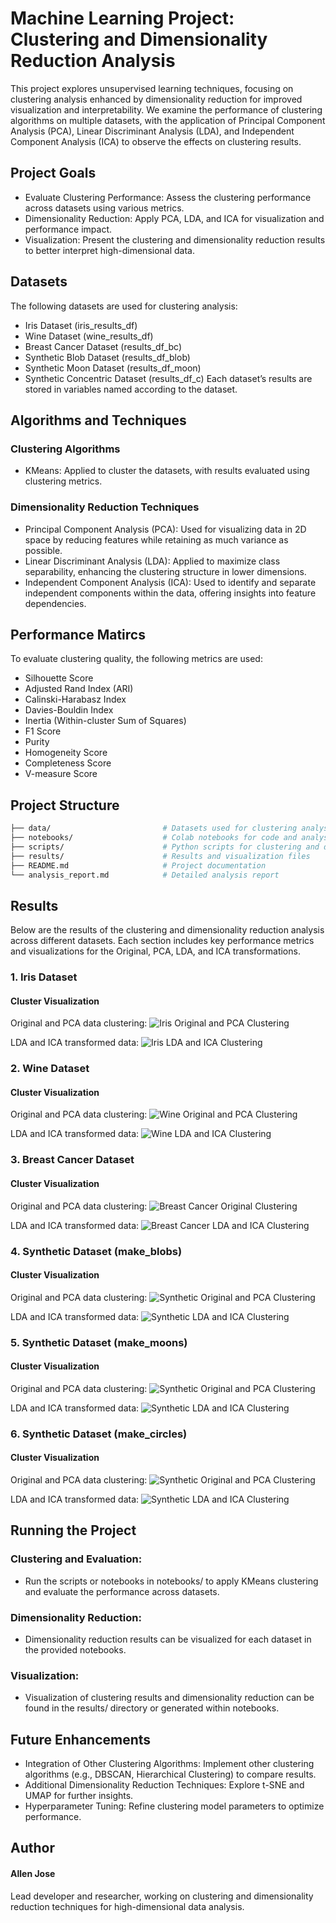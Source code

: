 
# Machine Learning Project: Clustering and Dimensionality Reduction Analysis


This project explores unsupervised learning techniques, focusing on clustering analysis enhanced by dimensionality reduction for improved visualization and interpretability. We examine the performance of clustering algorithms on multiple datasets, with the application of Principal Component Analysis (PCA), Linear Discriminant Analysis (LDA), and Independent Component Analysis (ICA) to observe the effects on clustering results.


## Project Goals

* Evaluate Clustering Performance: Assess the clustering performance across datasets using various metrics.
* Dimensionality Reduction: Apply PCA, LDA, and ICA for visualization and performance impact.
* Visualization: Present the clustering and dimensionality reduction results to better interpret high-dimensional data.
## Datasets

The following datasets are used for clustering analysis:

* Iris Dataset (iris_results_df)
* Wine Dataset (wine_results_df)
* Breast Cancer Dataset (results_df_bc)
* Synthetic Blob Dataset (results_df_blob)
* Synthetic Moon Dataset (results_df_moon)
* Synthetic Concentric Dataset (results_df_c)
Each dataset’s results are stored in variables named according to the dataset.
## Algorithms and Techniques

### Clustering Algorithms

* KMeans: Applied to cluster the datasets, with results evaluated using clustering metrics.
### Dimensionality Reduction Techniques

* Principal Component Analysis (PCA): Used for visualizing data in 2D space by reducing features while retaining as much variance as possible.
* Linear Discriminant Analysis (LDA): Applied to maximize class separability, enhancing the clustering structure in lower dimensions.
* Independent Component Analysis (ICA): Used to identify and separate independent components within the data, offering insights into feature dependencies.
## Performance Matircs

To evaluate clustering quality, the following metrics are used:

* Silhouette Score
* Adjusted Rand Index (ARI)
* Calinski-Harabasz Index
* Davies-Bouldin Index
* Inertia (Within-cluster Sum of Squares)
* F1 Score
* Purity
* Homogeneity Score
* Completeness Score
* V-measure Score
## Project Structure

```bash
├── data/                         # Datasets used for clustering analysis
├── notebooks/                    # Colab notebooks for code and analysis
├── scripts/                      # Python scripts for clustering and dimensionality reduction
├── results/                      # Results and visualization files
├── README.md                     # Project documentation
└── analysis_report.md            # Detailed analysis report
```
## Results

Below are the results of the clustering and dimensionality reduction analysis across different datasets. Each section includes key performance metrics and visualizations for the Original, PCA, LDA, and ICA transformations.

### 1. Iris Dataset
#### Cluster Visualization
Original and PCA data clustering:
![Iris Original and PCA Clustering](https://github.com/allenjose24/Dimentionality-Reduction-Using-PCA-LDA-and-ICA/blob/main/Iris%20-%20(Original%20%26%20PCA).png)

LDA and ICA transformed data:
![Iris LDA and ICA Clustering](https://github.com/allenjose24/Dimentionality-Reduction-Using-PCA-LDA-and-ICA/blob/main/Iris%20-%20(LDA%20%26%20ICA).png)

### 2. Wine Dataset
#### Cluster Visualization
Original and PCA data clustering:
![Wine Original and PCA Clustering](https://github.com/allenjose24/Dimentionality-Reduction-Using-PCA-LDA-and-ICA/blob/main/Wine%20-%20(Original%20%26%20PCA).png)

LDA and ICA transformed data:
![Wine LDA and ICA Clustering](https://github.com/allenjose24/Dimentionality-Reduction-Using-PCA-LDA-and-ICA/blob/main/Wine%20-%20(LDA%20%26%20ICA).png)

### 3. Breast Cancer Dataset
#### Cluster Visualization
Original and PCA data clustering:
![Breast Cancer Original Clustering](https://github.com/allenjose24/Dimentionality-Reduction-Using-PCA-LDA-and-ICA/blob/main/Cancer%20-%20(Original%20%26%20PCA).png)

LDA and ICA transformed data:
![Breast Cancer LDA and ICA Clustering](https://github.com/allenjose24/Dimentionality-Reduction-Using-PCA-LDA-and-ICA/blob/main/Cancer%20-%20(LDA%20%26%20ICA).png)

### 4. Synthetic Dataset (make_blobs)
#### Cluster Visualization
Original and PCA data clustering:
![Synthetic Original and PCA Clustering](https://github.com/allenjose24/Dimentionality-Reduction-Using-PCA-LDA-and-ICA/blob/main/blobs%20-%20(Original%20-%20PCA).png)

LDA and ICA transformed data:
![Synthetic LDA and ICA Clustering](https://github.com/allenjose24/Dimentionality-Reduction-Using-PCA-LDA-and-ICA/blob/main/blobs%20-%20(LDA%20%26%20ICA).png)

### 5. Synthetic Dataset (make_moons)
#### Cluster Visualization
Original and PCA data clustering:
![Synthetic Original and PCA Clustering](https://github.com/allenjose24/Dimentionality-Reduction-Using-PCA-LDA-and-ICA/blob/main/moons%20-%20(Original%20%26%20PCA).png)

LDA and ICA transformed data:
![Synthetic LDA and ICA Clustering](https://github.com/allenjose24/Dimentionality-Reduction-Using-PCA-LDA-and-ICA/blob/main/moons%20-%20(LDA%20%26%20ICA).png)

### 6. Synthetic Dataset (make_circles)
#### Cluster Visualization
Original and PCA data clustering:
![Synthetic Original and PCA Clustering](https://github.com/allenjose24/Dimentionality-Reduction-Using-PCA-LDA-and-ICA/blob/main/circles%20-%20(Original%20%26%20PCA).png)

LDA and ICA transformed data:
![Synthetic LDA and ICA Clustering](https://github.com/allenjose24/Dimentionality-Reduction-Using-PCA-LDA-and-ICA/blob/main/circles%20-%20(LDA%20%26%20ICA).png)

## Running the Project

### Clustering and Evaluation:

* Run the scripts or notebooks in notebooks/ to apply KMeans clustering and evaluate the performance across datasets.
### Dimensionality Reduction:

* Dimensionality reduction results can be visualized for each dataset in the provided notebooks.
### Visualization:

* Visualization of clustering results and dimensionality reduction can be found in the results/ directory or generated within notebooks.
## Future Enhancements

* Integration of Other Clustering Algorithms: Implement other clustering algorithms (e.g., DBSCAN, Hierarchical Clustering) to compare results.
* Additional Dimensionality Reduction Techniques: Explore t-SNE and UMAP for further insights.
* Hyperparameter Tuning: Refine clustering model parameters to optimize performance.
## Author

#### Allen Jose
Lead developer and researcher, working on clustering and dimensionality reduction techniques for high-dimensional data analysis.
